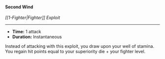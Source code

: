 #### Second Wind
*[[1-Fighter|Fighter]] Exploit*
___
- **Time:** 1 attack
- **Duration:** Instantaneous

Instead of attacking with this exploit, you draw upon your well of stamina. You regain hit points equal to your superiority die + your fighter level.

